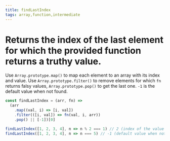 ```yaml
---
title: findLastIndex
tags: array,function,intermediate
---
```


# Returns the index of the last element for which the provided function returns a truthy value.

Use `Array.prototype.map()` to map each element to an array with its index and value.
Use `Array.prototype.filter()` to remove elements for which `fn` returns falsy values, `Array.prototype.pop()` to get the last one.
`-1` is the default value when not found.

```js
const findLastIndex = (arr, fn) =>
  (arr
    .map((val, i) => [i, val])
    .filter(([i, val]) => fn(val, i, arr))
    .pop() || [-1])[0]
```

```js
findLastIndex([1, 2, 3, 4], n => n % 2 === 1) // 2 (index of the value 3)
findLastIndex([1, 2, 3, 4], n => n === 5) // -1 (default value when not found)
```
